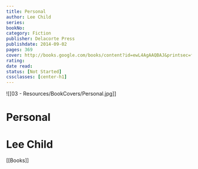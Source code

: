 ```yaml
---
title: Personal 
author: Lee Child 
series: 
bookNo: 
category: Fiction 
publisher: Delacorte Press 
publishdate: 2014-09-02 
pages: 369 
cover: http://books.google.com/books/content?id=ewL4AgAAQBAJ&printsec=frontcover&img=1&zoom=1&source=gbs_api 
rating: 
date read: 
status: [Not Started]
cssclasses: [center-h1]
---
```

![[03 - Resources/BookCovers/Personal.jpg]]
# Personal
# Lee Child







[[Books]]